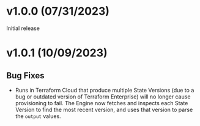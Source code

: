 # v1.0.0 (07/31/2023)

Initial release

# v1.0.1 (10/09/2023)

## Bug Fixes
* Runs in Terraform Cloud that produce multiple State Versions (due to a bug or outdated version of Terraform Enterprise) will no longer cause provisioning to fail. The Engine now fetches and inspects each State Version to find the most recent version, and uses that version to parse the `output` values.
